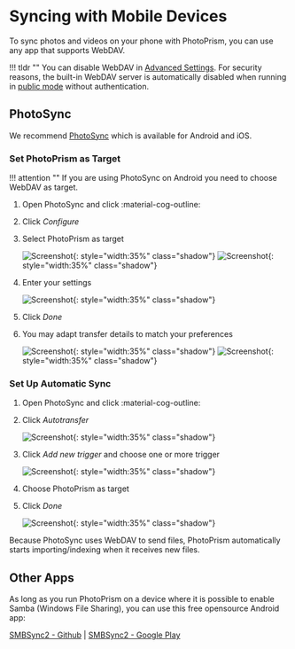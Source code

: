 # Syncing with Mobile Devices #

To sync photos and videos on your phone with PhotoPrism, you can use any app that supports WebDAV.

!!! tldr ""
    You can disable WebDAV in [Advanced Settings](../settings/advanced.md). For security reasons, the built-in WebDAV
    server is automatically disabled when running in [public mode](../../getting-started/config-options.md) without
    authentication.

## PhotoSync ##

We recommend [PhotoSync](https://link.photoprism.app/photosync) which is available for Android and iOS.

### Set PhotoPrism as Target ###

!!! attention ""
      If you are using PhotoSync on Android you need to choose WebDAV as target.

1. Open PhotoSync and click :material-cog-outline:
2. Click *Configure*
3. Select PhotoPrism as target

      ![Screenshot](img/photosync-1.png){: style="width:35%" class="shadow"}
      ![Screenshot](img/photosync-2.png){: style="width:35%" class="shadow"}

4. Enter your settings

      ![Screenshot](img/photosync-3.png){: style="width:35%" class="shadow"}

5. Click *Done*
6. You may adapt transfer details to match your preferences

      ![Screenshot](img/photosync-4.png){: style="width:35%" class="shadow"}
      ![Screenshot](img/photosync-5.png){: style="width:35%" class="shadow"}

### Set Up Automatic Sync ###

1. Open PhotoSync and click :material-cog-outline:
2. Click *Autotransfer*

      ![Screenshot](img/photosync-1.png){: style="width:35%" class="shadow"}

3. Click *Add new trigger* and choose one or more trigger

      ![Screenshot](img/photosync-6.png){: style="width:35%" class="shadow"}

4. Choose PhotoPrism as target
5. Click *Done*

      ![Screenshot](img/photosync-7.png){: style="width:35%" class="shadow"}

Because PhotoSync uses WebDAV to send files, PhotoPrism automatically starts importing/indexing when it receives new files.

## Other Apps ##

As long as you run PhotoPrism on a device where it is possible to enable Samba (Windows File Sharing), you can use this free opensource Android app:

[SMBSync2 - Github](https://github.com/Sentaroh/SMBSync2/releases) | [SMBSync2 - Google Play](https://play.google.com/store/apps/details?id=com.sentaroh.android.SMBSync2)
